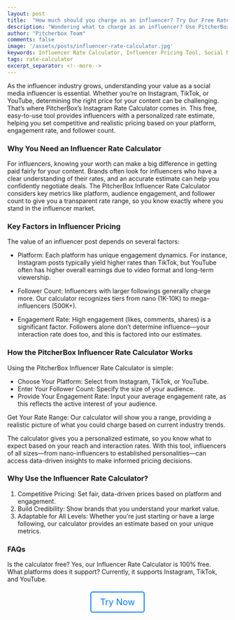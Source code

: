 ```yaml
---
layout: post
title:  "How much should you charge as an influencer? Try Our Free Rate Calculator"
description: "Wondering what to charge as an influencer? Use PitcherBox's free Influencer Rate Calculator to get a personalized estimate based on platform, engagement, and followers. Perfect for social media influencers on Instagram, TikTok, and YouTube."
author: "Pitcherbox Team"
comments: false
image: '/assets/posts/influencer-rate-calculator.jpg'
keywords: Influencer Rate Calculator, Influencer Pricing Tool, Social Medial Influencer Rate, Instagram Rate Calculator, TikTok influencer rates, YouTube influencer earnings, Calculate influencer fees
tags: rate-calculator
excerpt_separator: <!--more-->
---
```


As the influencer industry grows, understanding your value as a social media influencer is essential. Whether you’re on Instagram, TikTok, or YouTube, determining the right price for your content can be challenging. That’s where PitcherBox’s Instagram Rate Calculator comes in. <!--more--> This free, easy-to-use tool provides influencers with a personalized rate estimate, helping you set competitive and realistic pricing based on your platform, engagement rate, and follower count.

### Why You Need an Influencer Rate Calculator

For influencers, knowing your worth can make a big difference in getting paid fairly for your content. Brands often look for influencers who have a clear understanding of their rates, and an accurate estimate can help you confidently negotiate deals. The PitcherBox Influencer Rate Calculator considers key metrics like platform, audience engagement, and follower count to give you a transparent rate range, so you know exactly where you stand in the influencer market.

### Key Factors in Influencer Pricing

The value of an influencer post depends on several factors:

- Platform: Each platform has unique engagement dynamics. For instance, Instagram posts typically yield higher rates than TikTok, but YouTube often has higher overall earnings due to video format and long-term viewership.

- Follower Count: Influencers with larger followings generally charge more. Our calculator recognizes tiers from nano (1K-10K) to mega-influencers (500K+).

- Engagement Rate: High engagement (likes, comments, shares) is a significant factor. Followers alone don’t determine influence—your interaction rate does too, and this is factored into our estimates.

### How the PitcherBox Influencer Rate Calculator Works
Using the PitcherBox Influencer Rate Calculator is simple:

- Choose Your Platform: Select from Instagram, TikTok, or YouTube.
- Enter Your Follower Count: Specify the size of your audience.
- Provide Your Engagement Rate: Input your average engagement rate, as this reflects the active interest of your audience.

Get Your Rate Range: Our calculator will show you a range, providing a realistic picture of what you could charge based on current industry trends.

The calculator gives you a personalized estimate, so you know what to expect based on your reach and interaction rates. With this tool, influencers of all sizes—from nano-influencers to established personalities—can access data-driven insights to make informed pricing decisions.

### Why Use the Influencer Rate Calculator?

1. Competitive Pricing: Set fair, data-driven prices based on platform and engagement.
2. Build Credibility: Show brands that you understand your market value.
3. Adaptable for All Levels: Whether you’re just starting or have a large following, our calculator provides an estimate based on your unique metrics.

### FAQs

Is the calculator free? Yes, our Influencer Rate Calculator is 100% free.
What platforms does it support? Currently, it supports Instagram, TikTok, and YouTube.

<div style="text-align: center; margin-top: 20px;">
  <a href="https://pitcherbox.com/tools/influencer-rate-calculator" style="display: inline-block; padding: 10px 20px; font-size: 1.25rem; color: #007bff; border: 2px solid #007bff; border-radius: 5px; text-decoration: none;" target="_blank" >Try Now</a>
</div>
